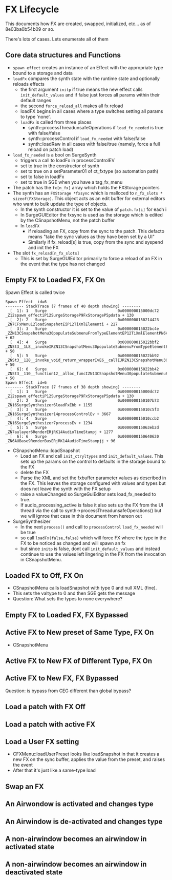 # FX Lifecycle

This documents how FX are created, swapped, initialized, etc... as of
8e03ba0b54b09 or so. 

There's lots of cases. Lets enumerate all of them

## Core data structures and Functions

* `spawn_effect` creates an instance of an Effect with the appropriate type bound to a storage and data
* `loadFx` compares the synth state with the runtime state and optionally reloads effects
    * the first argument `initp` if true means the new effect calls `init_default_values` and if false
      just forces all params within their default ranges
    * the second `force_reload_all` makes all fx reload
    * loadFX begins in all cases where a type switches setting all params to type 'none'.
    * `loadFx` is called from three places
        * synth::processThreadunsafeOperations if `load_fx_needed` is true with false/false
        * synth::processControl if `load_fx_needed` with false/false
        * synth::loadRaw in all cases with false/true (namely, force a full reload on patch load)
* `load_fx_needed` is a bool on SurgeSynth
    * triggers a call to loadFx in processControlEV
    * set to true in the constructor of synth
    * set to true on a setParameter01 of ct_fxtype (so automation path)
    * set to false in loadFx
    * set to true in SGE when you have a tag_fx_menu
* The patch has the `fx[n_fx]` array which holds the FXStorage pointers
* The synth has an `FXStorage *fxsync` which is malloced to `n_fx_slots * sizeof(FXStorage)`. This
  object acts as an edit buffer for external editors who want to bulk update the type of objects.
  * In the synth constructor it is set to the value of `patch.fx[i]` for each i
  * In SurgeGUIEditor the fxsync is used as the storage which is edited by the CSnapshotMenu, not
    the patch buffer
  * In `loadFX`
     * if reloading an FX, copy from the sync to the patch. This defacto means "take the sync values as
        they have been set by a UI"
     * Similarly if fx_reload[s] is true, copy from the sync and syspend and init the FX
* The slot `fx_reload[n_fx_slots]`
  * This is set by SurgeGUIEditor primarily to force a reload of an FX in the event that the type has not changed

## Empty FX to Loaded FX, FX On

Spawn Effect is called twice

```
Spawn Effect  id=6
-------- StackTrace (7 frames of 40 depth showing) --------
  [  1]: 1   Surge                               0x000000015000dc72 _Z12spawn_effectiP12SurgeStorageP9FxStorageP5pdata + 130
  [  2]: 2   Surge                               0x0000000150214423 _ZN7CFxMenu12loadSnapshotEiP12TiXmlElementi + 227
  [  3]: 3   Surge                               0x000000015022bc4e _ZZN13CSnapshotMenu30populateSubmenuFromTypeElementEP12TiXmlElementPN6VSTGUI11COptionMenuERiS5_RKlS5_ENK3$_0clEPNS2_16CCommandMenuItemE + 62
  [  4]: 4   Surge                               0x000000015022bbf2 _ZNSt3__1L8__invokeIRZN13CSnapshotMenu30populateSubmenuFromTypeElementEP12TiXmlElementPN6VSTGUI11COptionMenuERiS7_RKlS7_E3$_0JPNS4_16CCommandMenuItemEEEEDTclclsr3std3__1E7forwardIT_Efp_Espclsr3std3__1E7forwardIT0_Efp0_EEEOSE_DpOSF_ + 50
  [  5]: 5   Surge                               0x000000015022bb92 _ZNSt3__128__invoke_void_return_wrapperIvE6__callIJRZN13CSnapshotMenu30populateSubmenuFromTypeElementEP12TiXmlElementPN6VSTGUI11COptionMenuERiS9_RKlS9_E3$_0PNS6_16CCommandMenuItemEEEEvDpOT_ + 50
  [  6]: 6   Surge                               0x000000015022bb42 _ZNSt3__110__function12__alloc_funcIZN13CSnapshotMenu30populateSubmenuFromTypeElementEP12TiXmlElementPN6VSTGUI11COptionMenuERiS8_RKlS8_E3$_0NS_9allocatorISB_EEFvPNS5_16CCommandMenuItemEEEclEOSF_ + 50
Spawn Effect  id=6
-------- StackTrace (7 frames of 38 depth showing) --------
  [  1]: 1   Surge                               0x000000015000dc72 _Z12spawn_effectiP12SurgeStorageP9FxStorageP5pdata + 130
  [  2]: 2   Surge                               0x0000000150107b73 _ZN16SurgeSynthesizer6loadFxEbb + 1155
  [  3]: 3   Surge                               0x000000015010c5f3 _ZN16SurgeSynthesizer14processControlEv + 3667
  [  4]: 4   Surge                               0x000000015010ccb2 _ZN16SurgeSynthesizer7processEv + 1234
  [  5]: 5   Surge                               0x000000015063eb2d _ZN7aulayer6RenderERjRK14AudioTimeStampj + 1277
  [  6]: 6   Surge                               0x0000000150640620 _ZN6AUBase9RenderBusERjRK14AudioTimeStampjj + 96
```

* CSnapshotMenu::loadSnapshot
    * Load an FX and call `init_ctryltypes` and `init_default_values`. This sets up the params on the control to defaults
      in the storage bound to the FX
    * delete the FX
    * Parse the XML and set the fxbuffer parameter values as described in the FX. This leaves the storage configured with
       values and types but does not leave the synth with the FX setup
    * raise a valueChanged so SurgeGuiEditor sets load_fx_needed to true. 
    * If audio_processing_active is false it also sets up the FX from the UI thread via the
      call to synth->processThreadunsafeOperations() but we will ignroe that case in this document
      from hereon out
* SurgeSynthesizer
    * In the next `process()` and call to `processControl` `load_fx_needed` will be true
    * so call `loadFx(false,false)` which will force FX where the type in the FX to be noticed as
      changed and will spawn an fx
    * but since `initp` is false, dont call `init_default_values` and instead continue to use the values
      left lingering in the FX from the invocation in CSnapshotMenu.
    
## Loaded FX to Off, FX On

* CSnapshotMenu calls loadSnapshot with type 0 and null XML (fine).
* This sets the valtype to 0 and then SGE gets the message
* Question: What sets the types to none everywhere?

## Empty FX to Loaded FX, FX Bypassed

## Active FX to New preset of Same Type, FX On

* CSnapshotMenu 

## Active FX to New FX of Different Type, FX On

## Active FX to New FX, FX Bypassed

Question: is bypass from CEG different than global bypass?

## Load a patch with FX Off

## Load a patch with active FX

## Load a User FX setting

* CFXMenu::loadUserPreset looks like loadSnapshot in that it creates a new FX on the sync buffer, applies the value
  from the preset, and raises the event
* After that it's just like a same-type load

## Swap an FX

## An Airwondow is activated and changes type

## An Airwindow is de-activated and changes type

## A non-airwindow becomes an airwindow in activated state

## A non-airwindow becomes an airwindow in deactivated state

